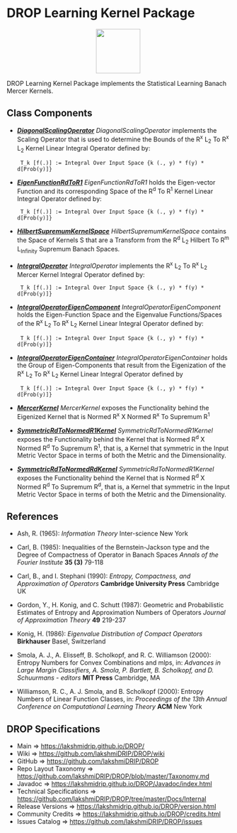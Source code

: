 # DROP Learning Kernel Package

<p align="center"><img src="https://github.com/lakshmiDRIP/DROP/blob/master/DRIP_Logo.gif?raw=true" width="100"></p>

DROP Learning Kernel Package implements the Statistical Learning Banach Mercer Kernels.


## Class Components

 * [***DiagonalScalingOperator***](https://github.com/lakshmiDRIP/DROP/tree/master/src/main/java/org/drip/learning/kernel/DiagonalScalingOperator.java)
 <i>DiagonalScalingOperator</i> implements the Scaling Operator that is used to determine the Bounds of the
 R<sup>x</sup> L<sub>2</sub> To R<sup>x</sup> L<sub>2</sub> Kernel Linear Integral Operator defined by:
 
 		T_k [f(.)] := Integral Over Input Space {k (., y) * f(y) * d[Prob(y)]}

 * [***EigenFunctionRdToR1***](https://github.com/lakshmiDRIP/DROP/tree/master/src/main/java/org/drip/learning/kernel/EigenFunctionRdToR1.java)
 <i>EigenFunctionRdToR1</i> holds the Eigen-vector Function and its corresponding Space of the R<sup>d</sup>
 To R<sup>1</sup> Kernel Linear Integral Operator defined by:

 		T_k [f(.)] := Integral Over Input Space {k (., y) * f(y) * d[Prob(y)]}

 * [***HilbertSupremumKernelSpace***](https://github.com/lakshmiDRIP/DROP/tree/master/src/main/java/org/drip/learning/kernel/HilbertSupremumKernelSpace.java)
 <i>HilbertSupremumKernelSpace</i> contains the Space of Kernels S that are a Transform from the
 R<sup>d</sup> L<sub>2</sub> Hilbert To R<sup>m</sup> L<sub>Infinity</sub> Supremum Banach Spaces.

 * [***IntegralOperator***](https://github.com/lakshmiDRIP/DROP/tree/master/src/main/java/org/drip/learning/kernel/IntegralOperator.java)
 <i>IntegralOperator</i> implements the R<sup>x</sup> L<sub>2</sub> To R<sup>x</sup> L<sub>2</sub> Mercer
 Kernel Integral Operator defined by:
 
 		T_k [f(.)] := Integral Over Input Space {k (., y) * f(y) * d[Prob(y)]}

 * [***IntegralOperatorEigenComponent***](https://github.com/lakshmiDRIP/DROP/tree/master/src/main/java/org/drip/learning/kernel/IntegralOperatorEigenComponent.java)
 <i>IntegralOperatorEigenComponent</i> holds the Eigen-Function Space and the Eigenvalue Functions/Spaces of
 the R<sup>x</sup> L<sub>2</sub> To R<sup>x</sup> L<sub>2</sub> Kernel Linear Integral Operator defined by:

 		T_k [f(.)] := Integral Over Input Space {k (., y) * f(y) * d[Prob(y)]}

 * [***IntegralOperatorEigenContainer***](https://github.com/lakshmiDRIP/DROP/tree/master/src/main/java/org/drip/learning/kernel/IntegralOperatorEigenContainer.java)
 <i>IntegralOperatorEigenContainer</i> holds the Group of Eigen-Components that result from the Eigenization
 of the R<sup>x</sup> L<sub>2</sub> To R<sup>x</sup> L<sub>2</sub> Kernel Linear Integral Operator defined by
 
 		T_k [f(.)] := Integral Over Input Space {k (., y) * f(y) * d[Prob(y)]}

 * [***MercerKernel***](https://github.com/lakshmiDRIP/DROP/tree/master/src/main/java/org/drip/learning/kernel/MercerKernel.java)
 <i>MercerKernel</i> exposes the Functionality behind the Eigenized Kernel that is Normed R<sup>x</sup> X
 Normed R<sup>x</sup> To Supremum R<sup>1</sup>

 * [***SymmetricRdToNormedR1Kernel***](https://github.com/lakshmiDRIP/DROP/tree/master/src/main/java/org/drip/learning/kernel/SymmetricRdToNormedR1Kernel.java)
 <i>SymmetricRdToNormedR1Kernel</i> exposes the Functionality behind the Kernel that is Normed R<sup>d</sup>
 X Normed R<sup>d</sup> To Supremum R<sup>1</sup>, that is, a Kernel that symmetric in the Input Metric
 Vector Space in terms of both the Metric and the Dimensionality.

 * [***SymmetricRdToNormedRdKernel***](https://github.com/lakshmiDRIP/DROP/tree/master/src/main/java/org/drip/learning/kernel/SymmetricRdToNormedR1Kernel.java)
 <i>SymmetricRdToNormedR1Kernel</i> exposes the Functionality behind the Kernel that is Normed R<sup>d</sup>
 X Normed R<sup>d</sup> To Supremum R<sup>d</sup>, that is, a Kernel that symmetric in the Input Metric
 Vector Space in terms of both the Metric and the Dimensionality.


## References

 * Ash, R. (1965): <i>Information Theory</i> Inter-science</b> New York

 * Carl, B. (1985): Inequalities of the Bernstein-Jackson type and the Degree of Compactness of Operator in
 Banach Spaces <i>Annals of the Fourier Institute</i> <b>35 (3)</b> 79-118

 * Carl, B., and I. Stephani (1990): <i>Entropy, Compactness, and Approximation of Operators</i> <b>Cambridge
 University Press</b> Cambridge UK

 * Gordon, Y., H. Konig, and C. Schutt (1987): Geometric and Probabilistic Estimates of Entropy and
 Approximation Numbers of Operators <i>Journal of Approximation Theory</i> <b>49</b> 219-237

 * Konig, H. (1986): <i>Eigenvalue Distribution of Compact Operators</i> <b>Birkhauser</b> Basel, Switzerland

 * Smola, A. J., A. Elisseff, B. Scholkopf, and R. C. Williamson (2000): Entropy Numbers for Convex
 Combinations and mlps, in: <i>Advances in Large Margin Classifiers, A. Smola, P. Bartlett, B. Scholkopf, and
 D. Schuurmans - editors</i> <b>MIT Press</b> Cambridge, MA

 * Williamson, R. C., A. J. Smola, and B. Scholkopf (2000): Entropy Numbers of Linear Function Classes, in:
 <i>Proceedings of the 13th Annual Conference on Computational Learning Theory</i> <b>ACM</b> New York


## DROP Specifications

 * Main                     => https://lakshmidrip.github.io/DROP/
 * Wiki                     => https://github.com/lakshmiDRIP/DROP/wiki
 * GitHub                   => https://github.com/lakshmiDRIP/DROP
 * Repo Layout Taxonomy     => https://github.com/lakshmiDRIP/DROP/blob/master/Taxonomy.md
 * Javadoc                  => https://lakshmidrip.github.io/DROP/Javadoc/index.html
 * Technical Specifications => https://github.com/lakshmiDRIP/DROP/tree/master/Docs/Internal
 * Release Versions         => https://lakshmidrip.github.io/DROP/version.html
 * Community Credits        => https://lakshmidrip.github.io/DROP/credits.html
 * Issues Catalog           => https://github.com/lakshmiDRIP/DROP/issues
